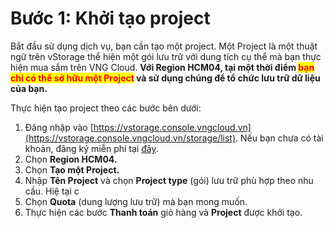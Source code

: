 # Bước 1: Khởi tạo project

Bắt đầu sử dụng dịch vụ, bạn cần tạo một project. Một Project là một thuật ngữ trên vStorage thể hiện một gói lưu trữ với dung tích cụ thể mà bạn thực hiện mua sắm trên VNG Cloud. **Với Region HCM04, tại  một thời điểm **<mark style="color:red;">**bạn chỉ có thể sở hữu một Project**</mark>** và sử dụng chúng để tổ chức lưu trữ dữ liệu của bạn.**

Thực hiện tạo project theo các bước bên dưới:

1. Đăng nhập vào [https://vstorage.console.vngcloud.vn](https://vstorage.console.vngcloud.vn/storage/list). Nếu bạn chưa có tài khoản, đăng ký miễn phí tại [đây](https://register.vngcloud.vn/signup).
2. Chọn **Region HCM04.**
3. Chọn **Tạo một Project.**
4. Nhập **Tên Project** và chọn **Project type** (gói) lưu trữ phù hợp theo nhu cầu. Hiệ tại c
5. Chọn **Quota** (dung lượng lưu trữ) mà bạn mong muốn.
6. Thực hiện các bước **Thanh toán** giỏ hàng và **Project** được khởi tạo.
